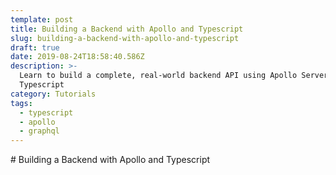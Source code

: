 ```yaml
---
template: post
title: Building a Backend with Apollo and Typescript
slug: building-a-backend-with-apollo-and-typescript
draft: true
date: 2019-08-24T18:58:40.586Z
description: >-
  Learn to build a complete, real-world backend API using Apollo Server and
  Typescript
category: Tutorials
tags:
  - typescript
  - apollo
  - graphql
---
```

\# Building a Backend with Apollo and Typescript
